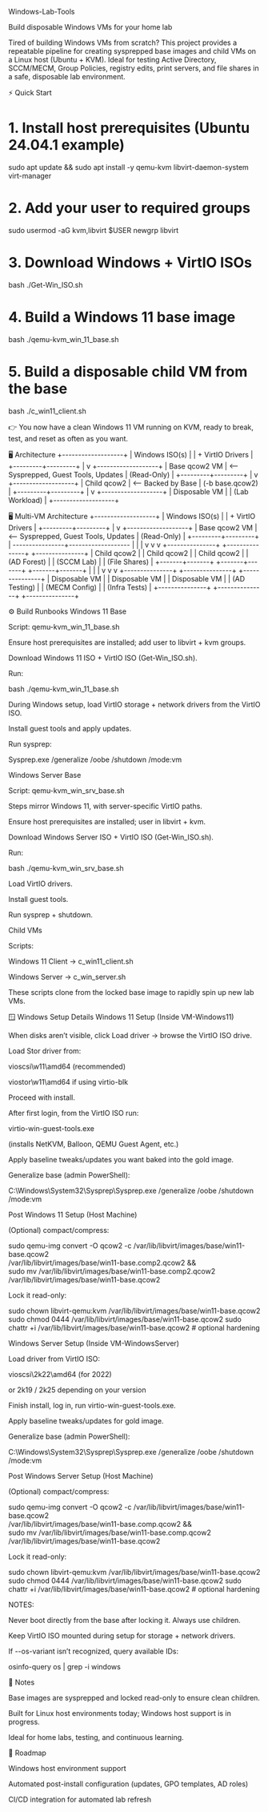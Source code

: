 Windows-Lab-Tools

Build disposable Windows VMs for your home lab

Tired of building Windows VMs from scratch?
This project provides a repeatable pipeline for creating sysprepped base images and child VMs on a Linux host (Ubuntu + KVM). Ideal for testing Active Directory, SCCM/MECM, Group Policies, registry edits, print servers, and file shares in a safe, disposable lab environment.

⚡ Quick Start
# 1. Install host prerequisites (Ubuntu 24.04.1 example)
sudo apt update && sudo apt install -y qemu-kvm libvirt-daemon-system virt-manager

# 2. Add your user to required groups
sudo usermod -aG kvm,libvirt $USER
newgrp libvirt

# 3. Download Windows + VirtIO ISOs
bash ./Get-Win_ISO.sh

# 4. Build a Windows 11 base image
bash ./qemu-kvm_win_11_base.sh

# 5. Build a disposable child VM from the base
bash ./c_win11_client.sh


👉 You now have a clean Windows 11 VM running on KVM, ready to break, test, and reset as often as you want.

🖥️ Architecture
              +-------------------+
              |   Windows ISO(s)  |
              |  + VirtIO Drivers |
              +---------+---------+
                        |
                        v
              +-------------------+
              |   Base qcow2 VM   |  <-- Sysprepped, Guest Tools, Updates
              |   (Read-Only)     |
              +---------+---------+
                        |
                        v
              +-------------------+
              |   Child qcow2     |  <-- Backed by Base
              |   (-b base.qcow2) |
              +---------+---------+
                        |
                        v
              +-------------------+
              |  Disposable VM    |
              |   (Lab Workload)  |
              +-------------------+

🖥️ Multi-VM Architecture
              +-------------------+
              |   Windows ISO(s)  |
              |  + VirtIO Drivers |
              +---------+---------+
                        |
                        v
              +-------------------+
              |   Base qcow2 VM   |  <-- Sysprepped, Guest Tools, Updates
              |   (Read-Only)     |
              +---------+---------+
                        |
         ----------------+-------------------
         |               |                 |
         v               v                 v
 +---------------+  +---------------+  +---------------+
 | Child qcow2   |  | Child qcow2   |  | Child qcow2   |
 |  (AD Forest)  |  |  (SCCM Lab)   |  | (File Shares) |
 +-------+-------+  +-------+-------+  +-------+-------+
         |                  |                  |
         v                  v                  v
 +---------------+  +---------------+  +---------------+
 | Disposable VM |  | Disposable VM |  | Disposable VM |
 | (AD Testing)  |  | (MECM Config) |  | (Infra Tests) |
 +---------------+  +---------------+  +---------------+

⚙️ Build Runbooks
Windows 11 Base

Script: qemu-kvm_win_11_base.sh

Ensure host prerequisites are installed; add user to libvirt + kvm groups.

Download Windows 11 ISO + VirtIO ISO (Get-Win_ISO.sh).

Run:

bash ./qemu-kvm_win_11_base.sh


During Windows setup, load VirtIO storage + network drivers from the VirtIO ISO.

Install guest tools and apply updates.

Run sysprep:

Sysprep.exe /generalize /oobe /shutdown /mode:vm

Windows Server Base

Script: qemu-kvm_win_srv_base.sh

Steps mirror Windows 11, with server-specific VirtIO paths.

Ensure host prerequisites are installed; user in libvirt + kvm.

Download Windows Server ISO + VirtIO ISO (Get-Win_ISO.sh).

Run:

bash ./qemu-kvm_win_srv_base.sh


Load VirtIO drivers.

Install guest tools.

Run sysprep + shutdown.

Child VMs

Scripts:

Windows 11 Client → c_win11_client.sh

Windows Server → c_win_server.sh

These scripts clone from the locked base image to rapidly spin up new lab VMs.

🪟 Windows Setup Details
Windows 11 Setup (Inside VM-Windows11)

When disks aren’t visible, click Load driver → browse the VirtIO ISO drive.

Load Stor driver from:

vioscsi\w11\amd64 (recommended)

viostor\w11\amd64 if using virtio-blk

Proceed with install.

After first login, from the VirtIO ISO run:

virtio-win-guest-tools.exe


(installs NetKVM, Balloon, QEMU Guest Agent, etc.)

Apply baseline tweaks/updates you want baked into the gold image.

Generalize base (admin PowerShell):

C:\Windows\System32\Sysprep\Sysprep.exe /generalize /oobe /shutdown /mode:vm

Post Windows 11 Setup (Host Machine)

(Optional) compact/compress:

sudo qemu-img convert -O qcow2 -c /var/lib/libvirt/images/base/win11-base.qcow2 \
 /var/lib/libvirt/images/base/win11-base.comp2.qcow2 && \
sudo mv /var/lib/libvirt/images/base/win11-base.comp2.qcow2 /var/lib/libvirt/images/base/win11-base.qcow2


Lock it read-only:

sudo chown libvirt-qemu:kvm /var/lib/libvirt/images/base/win11-base.qcow2
sudo chmod 0444 /var/lib/libvirt/images/base/win11-base.qcow2
sudo chattr +i /var/lib/libvirt/images/base/win11-base.qcow2   # optional hardening


Windows Server Setup (Inside VM-WindowsServer)

Load driver from VirtIO ISO:

vioscsi\2k22\amd64 (for 2022)

or 2k19 / 2k25 depending on your version

Finish install, log in, run virtio-win-guest-tools.exe.

Apply baseline tweaks/updates for gold image.

Generalize base (admin PowerShell):

C:\Windows\System32\Sysprep\Sysprep.exe /generalize /oobe /shutdown /mode:vm

Post Windows Server Setup (Host Machine)

(Optional) compact/compress:

sudo qemu-img convert -O qcow2 -c /var/lib/libvirt/images/base/win11-base.qcow2 \
 /var/lib/libvirt/images/base/win11-base.comp.qcow2 && \
sudo mv /var/lib/libvirt/images/base/win11-base.comp.qcow2 /var/lib/libvirt/images/base/win11-base.qcow2


Lock it read-only:

sudo chown libvirt-qemu:kvm /var/lib/libvirt/images/base/win11-base.qcow2
sudo chmod 0444 /var/lib/libvirt/images/base/win11-base.qcow2
sudo chattr +i /var/lib/libvirt/images/base/win11-base.qcow2   # optional hardening


NOTES:

Never boot directly from the base after locking it. Always use children.

Keep VirtIO ISO mounted during setup for storage + network drivers.

If --os-variant isn’t recognized, query available IDs:

osinfo-query os | grep -i windows

📌 Notes

Base images are sysprepped and locked read-only to ensure clean children.

Built for Linux host environments today; Windows host support is in progress.

Ideal for home labs, testing, and continuous learning.

🚀 Roadmap

Windows host environment support

Automated post-install configuration (updates, GPO templates, AD roles)

CI/CD integration for automated lab refresh

